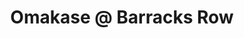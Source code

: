 ---
layout: place
title: Omakase @ Barracks Row
permalink: /district-of-columbia/washington/omakase-barracks-row.html
stateAbbr: DC
stateName: District of Columbia
cityName: Washington
seo:
  type: restaurant
  links: https://www.omakasedc.com/
place_id: ChIJFZO8ACO5t4kRZPCSdzahTs4
photos:
  - name: >-
      places/ChIJFZO8ACO5t4kRZPCSdzahTs4/photos/AeeoHcInvE0eLkfTSZMJsIRk0cxGH8Dqe2xEGNvxtuZvM-xAr3jZFdK8BPPkiuJtiKUWbaoxLl9k2R4qxgxbjAVyIAnC5azuTxm3WbkS5oaBEQUQj6wq0cZmE3PP5J77cQJ54iJnyLy1dalH9BAh3FXWI54EeszSQUFAs0ldlglvIs6vRDghvwJ2ox_2PO-BbUOAsEAHlrC0jYx4_Bo7v7wAIHxgWd2sN693bC6Ix0xhg5zxmmiDfCxNXWkJapobR1sDZP2S6bWP7yL8bgKeARjYOWiR0sLLxoo8sj98tIpz59lX8g
    widthPx: 2048
    heightPx: 1365
    authorAttributions:
      - displayName: Omakase @ Barracks Row
        uri: https://maps.google.com/maps/contrib/116677827097190509020
        photoUri: >-
          https://lh3.googleusercontent.com/a-/ALV-UjVUZpS-LdqhglyaVVte6aKmk_VktnEccPBhqZm3MNAwdbxNUwg=s100-p-k-no-mo
    flagContentUri: >-
      https://www.google.com/local/imagery/report/?cb_client=maps_api_places.places_api&image_key=!1e10!2sAF1QipPxJpBShE9Qvn5h7dGZ-tMyJhzqsrg4Z5skpQ1g&hl=en-US
    googleMapsUri: >-
      https://www.google.com/maps/place//data=!3m4!1e2!3m2!1sAF1QipPxJpBShE9Qvn5h7dGZ-tMyJhzqsrg4Z5skpQ1g!2e10!4m2!3m1!1s0x89b7b92300bc9315:0xce4ea1367792f064
  - name: >-
      places/ChIJFZO8ACO5t4kRZPCSdzahTs4/photos/AeeoHcIt3C9kLCGjJTVN6n28laSchVn4eqLucXvEVrawHzaQ14y8FWo4NWN1KNQqD46IuP4geXfbMCoR2MPob3pD6xA-Jaww3ddYmhlt8xgeaWt9-1bewVNVwXTVgUCMlp_9bcFQvt6z-W3lu9dsyqH0sCWF7esioAbte7uiiRatOkH7ouQuJgQMN6jNITr0zfuhL6pgUD9eNHiyxUsZl8LHPoPbXMif6XMZ8txZFtmWvlhi_RDkRjd7z1oUas0tGnFvlz2669EYl017MFqd-jXyzwCfRvWQLWD6kWtJ5yNXvPOSvA
    widthPx: 2048
    heightPx: 1365
    authorAttributions:
      - displayName: Omakase @ Barracks Row
        uri: https://maps.google.com/maps/contrib/116677827097190509020
        photoUri: >-
          https://lh3.googleusercontent.com/a-/ALV-UjVUZpS-LdqhglyaVVte6aKmk_VktnEccPBhqZm3MNAwdbxNUwg=s100-p-k-no-mo
    flagContentUri: >-
      https://www.google.com/local/imagery/report/?cb_client=maps_api_places.places_api&image_key=!1e10!2sAF1QipMzNqctyy2NCSM9yWuF-nMADob8ko9JkISnB3Zh&hl=en-US
    googleMapsUri: >-
      https://www.google.com/maps/place//data=!3m4!1e2!3m2!1sAF1QipMzNqctyy2NCSM9yWuF-nMADob8ko9JkISnB3Zh!2e10!4m2!3m1!1s0x89b7b92300bc9315:0xce4ea1367792f064
  - name: >-
      places/ChIJFZO8ACO5t4kRZPCSdzahTs4/photos/AeeoHcLpO6TJRKgYgBCCFuPYMBzQGo0JalMjDzSLSEmtBc5wGSUOq5ni-WEyHm_jUlEzLJWD2UL3sA5vg0I9UjNH4vtXedeBkmBTgQUujZgNeplgf6psm9keGxApdy5OLQCqXjhYHc4UVFahI_AWqBhUa_h1J0gJ0w-2EHV62z3s6olE8AybNso8PofE25adR3R2i-I2_svzu_tNW64T8D1NTb2ANTXrQhVIHbN-SiGu0znnFyWaaKuootHprliynOGHvf5tUXtMD-0N4rp1dUugZa4MUGpbLfVkBk1--CLWw5AFNs7q1md3Juize9UMjw0bK8UgPneap7TqhE-jqjfYFpXFpds30nlUzXYPRw21wiIFWMcynxkJf1ep3vkvkgEdw8YrMRvpZHfLjF3pIODfNm3Q2-ZSPU3_qXKM8Qj-JwuWhnMg
    widthPx: 3024
    heightPx: 4032
    authorAttributions:
      - displayName: Se Chang
        uri: https://maps.google.com/maps/contrib/113533665662300054461
        photoUri: >-
          https://lh3.googleusercontent.com/a-/ALV-UjWDqtHYf88lvBKGj2JcSqrClmNeZ8rs6dmvNP75QoDECFm54ypByw=s100-p-k-no-mo
    flagContentUri: >-
      https://www.google.com/local/imagery/report/?cb_client=maps_api_places.places_api&image_key=!1e10!2sCIHM0ogKEICAgID7gvOO-gE&hl=en-US
    googleMapsUri: >-
      https://www.google.com/maps/place//data=!3m4!1e2!3m2!1sCIHM0ogKEICAgID7gvOO-gE!2e10!4m2!3m1!1s0x89b7b92300bc9315:0xce4ea1367792f064
  - name: >-
      places/ChIJFZO8ACO5t4kRZPCSdzahTs4/photos/AeeoHcLe8IIlGqbV0oE0QJvr0sd-UCtVgVBCCE6cLahSGAlDRZzI5FJSS__piHiKrGp7vOyZk-DDucnFZNxtJ5LAg8sGcnvpfJPqaUIwQYL6ALgAG1IiJGoipxFW19BDm07FlHB0P7yZIeovhpblj46YCltEU4COT_3ptoEE3i9JjbLpNQ1SLOt-6cX5Eg3DaDrraX0HlYQlnik7mbMcj4rVlb5ZvUHMDuk8Gr59d2wqZGKZbPB2NK9QUwp8NNb6geKGdS18-Ke-9KLmKF3IEXbTkgb1AJizwKTtdtSQNQ_CzS63OlXhLIW8X-ZFLzieYu0EHVtFDF0s8zz7uiee8mk7aZjVLBzE2-a_4-zh2e9wAYVwJLsXJHIiZkmVXCJemecsQeMnnPP9JjRsOWo_Ch_gRclPXucpwchahqXYezNw9Ycv8A
    widthPx: 4080
    heightPx: 3072
    authorAttributions:
      - displayName: Charles Anderson
        uri: https://maps.google.com/maps/contrib/103935890250255771030
        photoUri: >-
          https://lh3.googleusercontent.com/a-/ALV-UjWIE-wFZ4JvkAZENNBSqaPkLBhKeNWJFxK28s49kCH3TCuVIf7LDQ=s100-p-k-no-mo
    flagContentUri: >-
      https://www.google.com/local/imagery/report/?cb_client=maps_api_places.places_api&image_key=!1e10!2sCIHM0ogKEICAgICLtsSGIg&hl=en-US
    googleMapsUri: >-
      https://www.google.com/maps/place//data=!3m4!1e2!3m2!1sCIHM0ogKEICAgICLtsSGIg!2e10!4m2!3m1!1s0x89b7b92300bc9315:0xce4ea1367792f064
  - name: >-
      places/ChIJFZO8ACO5t4kRZPCSdzahTs4/photos/AeeoHcI_5_j7aLRLzlzGn23BXPO4HRCVTGeXpxXGzbPnlIy98ulaUxFjqPpzYCHI6ctYS_tiv_H03sN1p9zwlHpyWgl86KIg4eNK9eYvUmKL9zbz3ZkjtJmIZH6NoktXege1m7405rlNKhC5aqTkPx5YoVHJ0St27TYP21kOgglOWKA8wQvFLgNT2f5rG11hmTHwFB-OsuywpevvljkpwsJByPbpeXSzWsV4dP3J1Cod7GQWSWVQs2WcLjqd7URKWE7EXCA0x37UxsGaHU5EvAAeXu72emYhPAm0nydtHFNeLEPjJLLXQXo2iVdwsN8SzhAAfsP3STrm5jn0DYdB2wmzeK8b7GPuHjs1DGTYN4R-iDMbX4I7oKVD5_qt5S-oMRbgmd5T6Hrol9EdWs4K_7JIhMFmBdl17z28AFuCTE4rnnwMjQ
    widthPx: 3024
    heightPx: 4032
    authorAttributions:
      - displayName: jared
        uri: https://maps.google.com/maps/contrib/104863973260453576821
        photoUri: >-
          https://lh3.googleusercontent.com/a/ACg8ocJRtSGx_k3JKnev8Z4uzaQku56AZWUBSA4v2EPt2PHJE9_J4poj=s100-p-k-no-mo
    flagContentUri: >-
      https://www.google.com/local/imagery/report/?cb_client=maps_api_places.places_api&image_key=!1e10!2sCIHM0ogKEICAgMDQ-reAdw&hl=en-US
    googleMapsUri: >-
      https://www.google.com/maps/place//data=!3m4!1e2!3m2!1sCIHM0ogKEICAgMDQ-reAdw!2e10!4m2!3m1!1s0x89b7b92300bc9315:0xce4ea1367792f064
  - name: >-
      places/ChIJFZO8ACO5t4kRZPCSdzahTs4/photos/AeeoHcLL0N2nouBgOrZ3KM2_3nvav7ATw7mEByt7hTM8XWfwlmYLnx0R4XKmWYQ5ZHI6IEGBBLLMREi49p5eNoE76Qx4cuwF4Ig5boyaw_Y9pdX5l_yG0F8x8hyCtbJ9wuedFvFtHxfSg18rRz49hNIqmqYVQHaZrCk6lkD6K6eIeXeEWTiNjtza3OMgNI8Ify_swEXNmeEdmbEaVANoCO04aE8R2mO-_zoXtDPn9oiw-5w4rS4kww0o_yyn42cXoyC7qGPIrAOL2UXyukylG-zWapFINfBuII2EJvFBkvwHablNtPQ0VikA84On_Y5Umi3H7c7zfGC68OjsTouGIwQe0wNIw6tbXQTiZkLIKrw5y91hbQMByPjZra45ovWm2KtFIvl3GSFjxbvB1r2g6IbskY36EuoN8eW9v7i3i2s496rxRjRt
    widthPx: 4032
    heightPx: 2268
    authorAttributions:
      - displayName: Taylor Derr
        uri: https://maps.google.com/maps/contrib/111261164755947133215
        photoUri: >-
          https://lh3.googleusercontent.com/a-/ALV-UjU1Stf_XRsGstmYhgDC0tbD-b9FoR9flcZjM73Kvj4uAEyYSIgTHA=s100-p-k-no-mo
    flagContentUri: >-
      https://www.google.com/local/imagery/report/?cb_client=maps_api_places.places_api&image_key=!1e10!2sCIHM0ogKEICAgIDPkoW5-QE&hl=en-US
    googleMapsUri: >-
      https://www.google.com/maps/place//data=!3m4!1e2!3m2!1sCIHM0ogKEICAgIDPkoW5-QE!2e10!4m2!3m1!1s0x89b7b92300bc9315:0xce4ea1367792f064
  - name: >-
      places/ChIJFZO8ACO5t4kRZPCSdzahTs4/photos/AeeoHcIYdAwyCVtqWfqklQhnznZbPh1kjBsXIGloe1Civ4la70Fk7QyI06MZBCpLKcv4hR3jOzIfwJF11j5aYMBLsJ2XKXvUYiPhU8n_Tc4158VLZpwIP55wyNI_nB65RGhdpkUOtluh2wASk6ommqWTvtMWOrXwrcdcU8InVgO5DLoweybbwaG4zryTm0eF2UH2XnxAT84-Tp95SjIrAuERRX3X7d8Qy5EYfEmFf6E2fMKws5N4geMNQgNiH10s9qnho0bhLWR9kPE457jKiIsHybyYepSVkpDhu6uVmqaJ2aKEDrkvrzb591xGeCUHRqmT8_1hbgCOemp8Zn3vgHXpv7FLRQgJ_i9Sa_EPjhpqL7vyhm-YgKsuMsFiiCiKS0-6spRfAB3euZB_Q6XcxQP655v3a6bKvjbOc1TybhGjUIevlg
    widthPx: 3600
    heightPx: 4800
    authorAttributions:
      - displayName: Raegan
        uri: https://maps.google.com/maps/contrib/108047536557546394889
        photoUri: >-
          https://lh3.googleusercontent.com/a/ACg8ocLuiv15Li8ND9sA6ZaX9RBO422bIBsGMOksdwIXmUFT0bhIzA=s100-p-k-no-mo
    flagContentUri: >-
      https://www.google.com/local/imagery/report/?cb_client=maps_api_places.places_api&image_key=!1e10!2sCIHM0ogKEICAgID749iCPw&hl=en-US
    googleMapsUri: >-
      https://www.google.com/maps/place//data=!3m4!1e2!3m2!1sCIHM0ogKEICAgID749iCPw!2e10!4m2!3m1!1s0x89b7b92300bc9315:0xce4ea1367792f064
  - name: >-
      places/ChIJFZO8ACO5t4kRZPCSdzahTs4/photos/AeeoHcJVFAdsHY1TePD0anHaO-7UqKyDXOYMmrW-aHsGLLFdaxeoBWZYPFh1PhAMls6vSau1O9UC_phRopn3rppQhXZr2kQikQwHgmuhi-Gu_GbUw3W-6i64C4uMHLJzgn6A6Sprnb6IU-s-rJFy5Fzun39UjE6xK7IDb73_2b3j0pwdi4_ePovLW3hAFCIFywRRy2IwMemw3wFAxRIixFbeoTxo-HQZ4HPOSOZYrCvhsXCWGVcUY_0ozhKrBK4TjV6_3INgVCwjsQZUtGMBl2R47pCDgPrPUs-mR1j9kF7_1DQWt0LzF9btAqLHKMZlfnjc2YQcbNuJ67_3PfkwFXfiQBE-d3cYwua4OfenrawmAPMeBgawFy4GNFZ5k3YgtMwyeaz1oJmsxJnXOx-EY2gEbDCtllDiLvzONjFFHOMqCByiQxw
    widthPx: 4032
    heightPx: 3024
    authorAttributions:
      - displayName: Elizabeth El-Nattar
        uri: https://maps.google.com/maps/contrib/110167735333395501897
        photoUri: >-
          https://lh3.googleusercontent.com/a-/ALV-UjUz6e3RqKU-rzT02keiKruGeZAWUTicHAa2FomgJIF4GYekr2Bz=s100-p-k-no-mo
    flagContentUri: >-
      https://www.google.com/local/imagery/report/?cb_client=maps_api_places.places_api&image_key=!1e10!2sCIHM0ogKEICAgIDruefqvAE&hl=en-US
    googleMapsUri: >-
      https://www.google.com/maps/place//data=!3m4!1e2!3m2!1sCIHM0ogKEICAgIDruefqvAE!2e10!4m2!3m1!1s0x89b7b92300bc9315:0xce4ea1367792f064
  - name: >-
      places/ChIJFZO8ACO5t4kRZPCSdzahTs4/photos/AeeoHcKod4Pr4E7qN4R4nNBhuc_qIpyltQJ0lxpHoHe2oo9L2t0nXak3qL5L14wDXWKaSOGtBAI98-AoKpuVWuEQX-5NSNiS1_Orv83F_IN_PWX8-E0jml1TZ1utzcrvAxjEO6_5JmWL19vcrG3GLE7EkwVfCM4c3I6SABmWpoJczg2_Z99WcjrvPlCI-tO7M8CtrfsvN7EfMQCf6WsUTjqe2jegengBB010WHdtlOrnFt1mWCEZ5rUnA4XlNo8-Q7c5MZIrQ4uNg-nfUyZ2vrodag-tPmV4EXwbIZ4SIQQJQxE9VQ
    widthPx: 3709
    heightPx: 2474
    authorAttributions:
      - displayName: Omakase @ Barracks Row
        uri: https://maps.google.com/maps/contrib/116677827097190509020
        photoUri: >-
          https://lh3.googleusercontent.com/a-/ALV-UjVUZpS-LdqhglyaVVte6aKmk_VktnEccPBhqZm3MNAwdbxNUwg=s100-p-k-no-mo
    flagContentUri: >-
      https://www.google.com/local/imagery/report/?cb_client=maps_api_places.places_api&image_key=!1e10!2sAF1QipMoLvm_qpJVO4l77IEujR1CD3dr_hCMe474HMwb&hl=en-US
    googleMapsUri: >-
      https://www.google.com/maps/place//data=!3m4!1e2!3m2!1sAF1QipMoLvm_qpJVO4l77IEujR1CD3dr_hCMe474HMwb!2e10!4m2!3m1!1s0x89b7b92300bc9315:0xce4ea1367792f064
  - name: >-
      places/ChIJFZO8ACO5t4kRZPCSdzahTs4/photos/AeeoHcIPbzwnoUIueOutS-MobOh1mpLHii8d19zi0v-cDHcUyWGgDqBkA8_JKIaAXTMAIBiHZVE7ZNOh9BsoZ-9Q0W_-t2mKKRj7oQ-KS80o0fLsm1taHbal9QRs0KjSExqmR6MLTIXbwHJeNJxdbHZ_SEu6rQeKSXUHz4Rkw-JbpS5_Hs-IpyMU3pOiLScBXFcaHVPV6n-Km-upIR4iMYR9TadXc-lQCw9SDWycDjuVCSrg5sHTAEqzemGuPh5hw78zhjQ66TLZOfGQi2RK1XtsFiEaARa1r9PmqaENlfjXIiLCU9j7D5NOHCmPCJt-iw2GI-C87Gi-03n9hggl8H0T8ze3kYBqoAUCgyIBMD6WqKQgOw81ZuIM0aaphAI-irnyXfHthCg-D4kjdfMeeyJC4izzarG4-0Y9jEBsredXugagrQ
    widthPx: 3024
    heightPx: 3859
    authorAttributions:
      - displayName: Soo Lee
        uri: https://maps.google.com/maps/contrib/111976641151577660186
        photoUri: >-
          https://lh3.googleusercontent.com/a/ACg8ocIhe52D5CJLesx1N0Q_DHHbKEFwMCOypwzufswX8WPdb7L2sA4Z=s100-p-k-no-mo
    flagContentUri: >-
      https://www.google.com/local/imagery/report/?cb_client=maps_api_places.places_api&image_key=!1e10!2sCIHM0ogKEICAgIDDvNbJXA&hl=en-US
    googleMapsUri: >-
      https://www.google.com/maps/place//data=!3m4!1e2!3m2!1sCIHM0ogKEICAgIDDvNbJXA!2e10!4m2!3m1!1s0x89b7b92300bc9315:0xce4ea1367792f064
address: 522 8th St SE, Washington, DC 20003, USA
street: 522 8th St SE
city: Washington
state: DC
zip: '20003'
country: USA
neighborhood: Capitol Hill
latitude: '38.881890'
longitude: '-76.994786'
accessibility_options: null
business_status: OPERATIONAL
name: Omakase @ Barracks Row
google_maps_links: null
primary_type: Sushi Restaurant
opening_hours:
  regular: null
  current: null
secondary_opening_hours:
  regular:
    weekdayDescriptions: null
    type: null
  current:
    weekdayDescriptions: null
    type: null
phone: (202) 481-1640
price_level: null
price_range: null
rating: '4.8'
rating_count: 0
website: https://www.omakasedc.com/
description: >-
  Discover Omakase in Washington, DC$$$Omakase @ Barracks Row in Washington, DC,
  stands out as a premier sushi destination in the bustling Capitol Hill area,
  offering an inviting atmosphere for those craving authentic Japanese cuisine.
  This spot highlights fresh ingredients and thoughtful service, creating an
  enjoyable dining experience with options for reservations and a selection of
  beer and wine to enhance your meal. Visitors can appreciate the cozy setting,
  perfect for savoring expertly prepared dishes that emphasize quality and
  flavor. Additionally, convenient amenities like restrooms add to the overall
  comfort, making it a go-to choice for anyone exploring top sushi restaurants
  nearby. Whether you're searching for sushi places near me or simply looking to
  enjoy a relaxed evening, this location delivers a memorable blend of tradition
  and taste.
generative_summary: >-
  Discover Omakase in Washington, DC$$$Omakase @ Barracks Row in Washington, DC,
  stands out as a premier sushi destination in the bustling Capitol Hill area,
  offering an inviting atmosphere for those craving authentic Japanese cuisine.
  This spot highlights fresh ingredients and thoughtful service, creating an
  enjoyable dining experience with options for reservations and a selection of
  beer and wine to enhance your meal. Visitors can appreciate the cozy setting,
  perfect for savoring expertly prepared dishes that emphasize quality and
  flavor. Additionally, convenient amenities like restrooms add to the overall
  comfort, making it a go-to choice for anyone exploring top sushi restaurants
  nearby. Whether you're searching for sushi places near me or simply looking to
  enjoy a relaxed evening, this location delivers a memorable blend of tradition
  and taste.
generative_disclosure: Summarized by AI using the Grok-3-Mini model.
reviews:
  - ChdDSUhNMG9nS0VJQ0FnTURBemZ6RGlnRRAB
  - ChdDSUhNMG9nS0VJQ0FnTURRLXJlQXB3RRAB
  - ChZDSUhNMG9nS0VJQ0FnTURncC1fNk9REAE
  - ChdDSUhNMG9nS0VJQ0FnSUR2NG82Ui1nRRAB
  - ChZDSUhNMG9nS0VJQ0FnSUQzMmFmd2ZREAE
review_summary: >-
  What Visitors Are Buzzing About$$$Folks who dine at this sushi spot often rave
  about the exceptional quality of the food, noting how the fresh flavors and
  creative presentations make every bite worthwhile. Many mention the attentive
  service and welcoming vibe that elevate the overall experience, turning a
  simple meal into something special. With a high rating reflecting consistent
  satisfaction, people frequently highlight the great value and variety in the
  menu, ideal for those seeking top-rated sushi in a lively neighborhood. It's
  common to hear praise for the seamless reservations and drink pairings that
  complement the dishes, adding to the fun and relaxed atmosphere. Overall, if
  you're on the hunt for sushi restaurants near me, this place comes through
  with solid vibes and delicious options that keep diners coming back for more.
review_disclosure: Summarized by AI using the Grok-3-Mini model.
parking_options:
  freeStreetParking: true
  paidStreetParking: true
payment_options:
  acceptsCreditCards: true
  acceptsDebitCards: true
  acceptsNfc: true
allow_dogs: null
curbside_pickup: null
delivery: false
dine_in: true
good_for_children: false
good_for_groups: null
good_for_sports: false
live_music: false
menu_for_children: false
outdoor_seating: null
reservable: true
restroom: true
serves_beer: true
serves_breakfast: null
serves_brunch: null
serves_cocktails: null
serves_coffee: false
serves_dinner: true
serves_dessert: true
serves_lunch: null
serves_vegetarian_food: false
serves_wine: true
takeout: null
update_category: pro
places_description: null

---